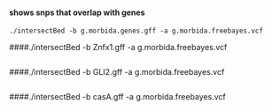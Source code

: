 #### shows snps that overlap with genes
```
./intersectBed -b g.morbida.genes.gff -a g.morbida.freebayes.vcf  
```
####./intersectBed -b Znfx1.gff -a g.morbida.freebayes.vcf
```
```
####./intersectBed -b GLI2.gff -a g.morbida.freebayes.vcf
```
```
####./intersectBed -b casA.gff -a g.morbida.freebayes.vcf
```
```
